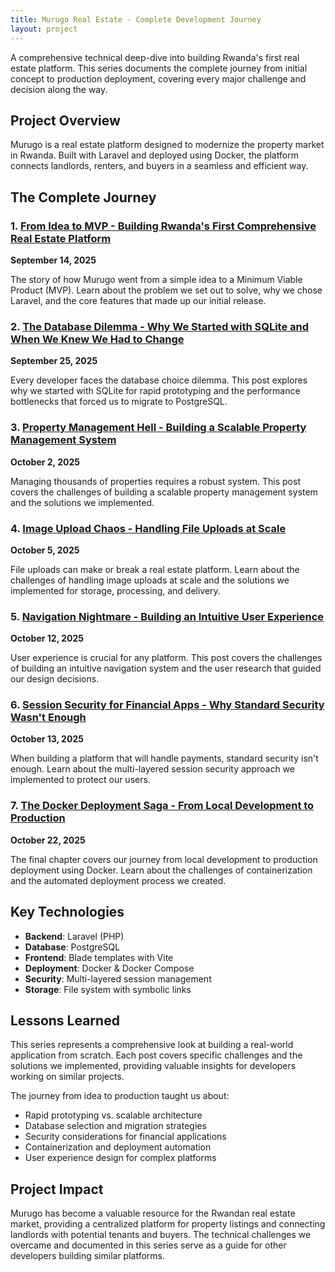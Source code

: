 ```yaml
---
title: Murugo Real Estate - Complete Development Journey
layout: project
---
```



A comprehensive technical deep-dive into building Rwanda's first real estate platform. This series documents the complete journey from initial concept to production deployment, covering every major challenge and decision along the way.

## Project Overview

Murugo is a real estate platform designed to modernize the property market in Rwanda. Built with Laravel and deployed using Docker, the platform connects landlords, renters, and buyers in a seamless and efficient way.

## The Complete Journey

### 1. [From Idea to MVP - Building Rwanda's First Comprehensive Real Estate Platform](/../posts/2025-09-14-from-idea-to-mvp/)
**September 14, 2025**

The story of how Murugo went from a simple idea to a Minimum Viable Product (MVP). Learn about the problem we set out to solve, why we chose Laravel, and the core features that made up our initial release.

### 2. [The Database Dilemma - Why We Started with SQLite and When We Knew We Had to Change](../posts/2025-09-25-the-database-dilemma/)
**September 25, 2025**

Every developer faces the database choice dilemma. This post explores why we started with SQLite for rapid prototyping and the performance bottlenecks that forced us to migrate to PostgreSQL.

### 3. [Property Management Hell - Building a Scalable Property Management System](../posts/2025-10-02-property-management-hell/)
**October 2, 2025**

Managing thousands of properties requires a robust system. This post covers the challenges of building a scalable property management system and the solutions we implemented.

### 4. [Image Upload Chaos - Handling File Uploads at Scale](../posts/2025-10-05-image-upload-chaos/)
**October 5, 2025**

File uploads can make or break a real estate platform. Learn about the challenges of handling image uploads at scale and the solutions we implemented for storage, processing, and delivery.

### 5. [Navigation Nightmare - Building an Intuitive User Experience](../posts/2025-10-12-navigation-nightmare/)
**October 12, 2025**

User experience is crucial for any platform. This post covers the challenges of building an intuitive navigation system and the user research that guided our design decisions.

### 6. [Session Security for Financial Apps - Why Standard Security Wasn't Enough](../posts/2025-10-13-session-security/)
**October 13, 2025**

When building a platform that will handle payments, standard security isn't enough. Learn about the multi-layered session security approach we implemented to protect our users.

### 7. [The Docker Deployment Saga - From Local Development to Production](../posts/2025-10-22-docker-deployment-saga/)
**October 22, 2025**

The final chapter covers our journey from local development to production deployment using Docker. Learn about the challenges of containerization and the automated deployment process we created.

## Key Technologies

- **Backend**: Laravel (PHP)
- **Database**: PostgreSQL
- **Frontend**: Blade templates with Vite
- **Deployment**: Docker & Docker Compose
- **Security**: Multi-layered session management
- **Storage**: File system with symbolic links

## Lessons Learned

This series represents a comprehensive look at building a real-world application from scratch. Each post covers specific challenges and the solutions we implemented, providing valuable insights for developers working on similar projects.

The journey from idea to production taught us about:
- Rapid prototyping vs. scalable architecture
- Database selection and migration strategies
- Security considerations for financial applications
- Containerization and deployment automation
- User experience design for complex platforms

## Project Impact

Murugo has become a valuable resource for the Rwandan real estate market, providing a centralized platform for property listings and connecting landlords with potential tenants and buyers. The technical challenges we overcame and documented in this series serve as a guide for other developers building similar platforms.
